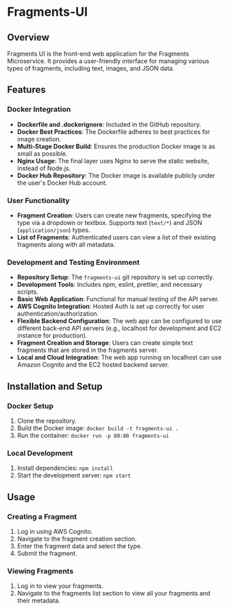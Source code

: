 # Fragments-UI 


## Overview
Fragments UI is the front-end web application for the Fragments Microservice. It provides a user-friendly interface for managing various types of fragments, including text, images, and JSON data.

## Features

### Docker Integration
- **Dockerfile and .dockerignore**: Included in the GitHub repository.
- **Docker Best Practices**: The Dockerfile adheres to best practices for image creation.
- **Multi-Stage Docker Build**: Ensures the production Docker image is as small as possible.
- **Nginx Usage**: The final layer uses Nginx to serve the static website, instead of Node.js.
- **Docker Hub Repository**: The Docker image is available publicly under the user's Docker Hub account.

### User Functionality
- **Fragment Creation**: Users can create new fragments, specifying the type via a dropdown or textbox. Supports text (`text/*`) and JSON (`application/json`) types.
- **List of Fragments**: Authenticated users can view a list of their existing fragments along with all metadata.

### Development and Testing Environment
- **Repository Setup**: The `fragments-ui` git repository is set up correctly.
- **Development Tools**: Includes npm, eslint, prettier, and necessary scripts.
- **Basic Web Application**: Functional for manual testing of the API server.
- **AWS Cognito Integration**: Hosted Auth is set up correctly for user authentication/authorization.
- **Flexible Backend Configuration**: The web app can be configured to use different back-end API servers (e.g., localhost for development and EC2 instance for production).
- **Fragment Creation and Storage**: Users can create simple text fragments that are stored in the fragments server.
- **Local and Cloud Integration**: The web app running on localhost can use Amazon Cognito and the EC2 hosted backend server.

## Installation and Setup

### Docker Setup
1. Clone the repository.
2. Build the Docker image: `docker build -t fragments-ui .`
3. Run the container: `docker run -p 80:80 fragments-ui`

### Local Development
1. Install dependencies: `npm install`
2. Start the development server: `npm start`

## Usage

### Creating a Fragment
1. Log in using AWS Cognito.
2. Navigate to the fragment creation section.
3. Enter the fragment data and select the type.
4. Submit the fragment.

### Viewing Fragments
1. Log in to view your fragments.
2. Navigate to the fragments list section to view all your fragments and their metadata.
